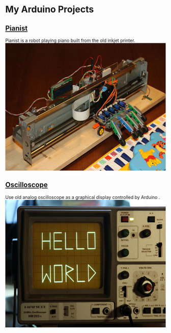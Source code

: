 # My Arduino Projects #

## [Pianist](/due/pianist "Pianist project") ##
Pianist is a robot playing piano built from the old inkjet printer.
[<img src="/due/pianist/_img/pianist.jpg?raw=true" alt="Robot playing piano" width="600" height="400"/>](/due/pianist "Pianist project")

## [Oscilloscope](/due/Oscilloscope "Oscilloscope") ##
Use old analog oscilloscope as a graphical display controlled by  Arduino .
[<img src="/due/Oscilloscope/Images/HelloWorld.jpg?raw=true" alt="Robot playing piano" width="600" height="400"/>](/due/Oscilloscope "Oscilloscope project")
